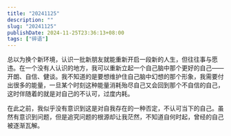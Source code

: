 ```yaml
---
title: "20241125"
description: ""
slug: "20241125"
publishDate: 2024-11-25T23:36:13+08:00
tags: ["碎语"]
---
```


总以为换个新环境，认识一批新朋友就能重新开启一段新的人生，但往往事与愿违。在一个没有人认识的地方，我可以重新立起一个自己脑中那个更好的自己——开朗、自信、健谈。我不知道的是要想维护住自己脑中幻想的那个形象，我需要付出很多的能量，一旦某个时刻这种能量消耗殆尽自己又会回到那个不自信的自己，这时伴随着的就是对自己的不认可，过度内耗。

在此之前，我似乎没有意识到这是对自我存在的一种否定，不认可当下的自己。虽然有意识到问题，但是追究问题的根源却让我茫然，不知道自何时起，曾经的自己被逐渐瓦解。
